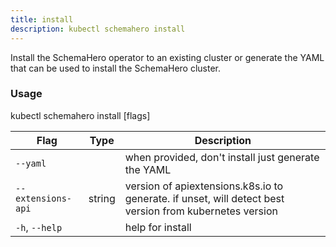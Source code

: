 ```yaml
---
title: install
description: kubectl schemahero install
---
```


Install the SchemaHero operator to an existing cluster or generate the YAML that can be used to install the SchemaHero cluster.

### Usage
kubectl schemahero install [flags]

Flag | Type |	Description
-----|------|------------
`--yaml` | | when provided, don't install just generate the YAML
`--extensions-api` | string | version of apiextensions.k8s.io to generate. if unset, will detect best version from kubernetes version
`-h`, `--help`	| |	help for install
